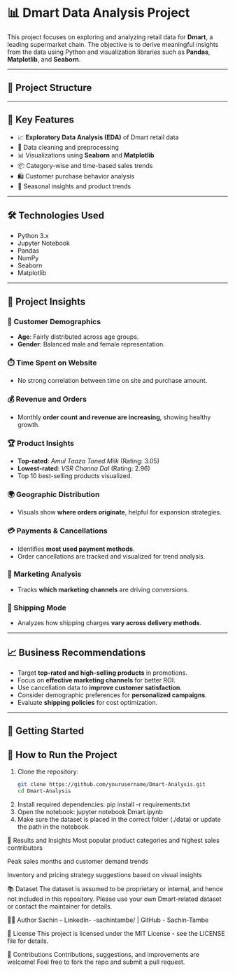 # 📊 Dmart Data Analysis Project

This project focuses on exploring and analyzing retail data for **Dmart**, a leading supermarket chain. The objective is to derive meaningful insights from the data using Python and visualization libraries such as **Pandas**, **Matplotlib**, and **Seaborn**.

---

## 📁 Project Structure


---

## 📌 Key Features

- 📈 **Exploratory Data Analysis (EDA)** of Dmart retail data
- 🧹 Data cleaning and preprocessing
- 📊 Visualizations using **Seaborn** and **Matplotlib**
- 📦 Category-wise and time-based sales trends
- 🛍️ Customer purchase behavior analysis
- 📅 Seasonal insights and product trends

---

## 🛠️ Technologies Used

- Python 3.x
- Jupyter Notebook
- Pandas
- NumPy
- Seaborn
- Matplotlib

---
## 📌 Project Insights

### 👥 Customer Demographics
- **Age**: Fairly distributed across age groups.
- **Gender**: Balanced male and female representation.

### ⏱️ Time Spent on Website
- No strong correlation between time on site and purchase amount.

### 💰 Revenue and Orders
- Monthly **order count and revenue are increasing**, showing healthy growth.

### 🏆 Product Insights
- **Top-rated**: *Amul Taaza Toned Milk* (Rating: 3.05)
- **Lowest-rated**: *VSR Channa Dal* (Rating: 2.96)
- Top 10 best-selling products visualized.

### 🌍 Geographic Distribution
- Visuals show **where orders originate**, helpful for expansion strategies.

### 💳 Payments & Cancellations
- Identifies **most used payment methods**.
- Order cancellations are tracked and visualized for trend analysis.

### 📣 Marketing Analysis
- Tracks **which marketing channels** are driving conversions.

### 🚚 Shipping Mode
- Analyzes how shipping charges **vary across delivery methods**.

---

## 📈 Business Recommendations

- Target **top-rated and high-selling products** in promotions.
- Focus on **effective marketing channels** for better ROI.
- Use cancellation data to **improve customer satisfaction**.
- Consider demographic preferences for **personalized campaigns**.
- Evaluate **shipping policies** for cost optimization.

---

## 🚀 Getting Started
## 🚀 How to Run the Project

1. Clone the repository:
   ```bash
   git clone https://github.com/yourusername/Dmart-Analysis.git
   cd Dmart-Analysis
2. Install required dependencies:
   pip install -r requirements.txt
3. Open the notebook:
   jupyter notebook Dmart.ipynb
4. Make sure the dataset is placed in the correct folder (./data) or update the path in the notebook.

📌 Results and Insights
Most popular product categories and highest sales contributors

Peak sales months and customer demand trends

Inventory and pricing strategy suggestions based on visual insights

📚 Dataset
The dataset is assumed to be proprietary or internal, and hence not included in this repository. Please use your own Dmart-related dataset or contact the maintainer for details.

🧑‍💻 Author
Sachin – LinkedIn- -sachintambe/ | GitHub - Sachin-Tambe

📜 License
This project is licensed under the MIT License - see the LICENSE file for details.

🙌 Contributions
Contributions, suggestions, and improvements are welcome! Feel free to fork the repo and submit a pull request.
